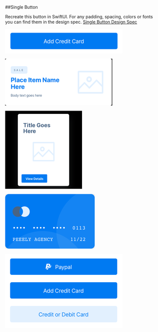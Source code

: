 ##Single Button

Recreate this button in SwiftUI. For any padding, spacing, colors or fonts you can find them in the design spec. [Single Button Design Spec](design-specs/links/page-1-1-buttons.html)

![Single Button](/assets/images/buttons.png)

![Product 1](/assets/images/product1.png)

![Product 2](/assets/images/product2.png)

![Credit Card](/assets/images/credit-card.png)

![Muliple Buttons](/assets/images/multiple-buttons.png)
